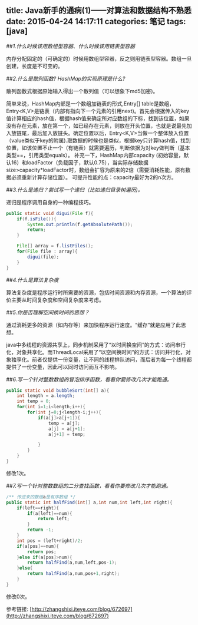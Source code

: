 title: Java新手的通病(1)——对算法和数据结构不熟悉
date: 2015-04-24 14:17:11
categories: 笔记
tags: [java]
---

##*1.什么时候该用数组型容器、什么时候该用链表型容器*

内存分配固定的（可确定的）时候用数组型容器，反之则用链表型容器。数组一旦创建，长度是不可变的。

##*2.什么是散列函数? HashMap的实现原理是什么?*

散列函数式根据原始输入得出一个散列值（可以想象下md5加密)。

简单来说，HashMap内部是一个数组加链表的形式,Entry[] table是数组，Entry<K,V>是链表（内部有指向下一个元素的引用next)。首先会根据传入的key值计算相应的hash值，根据hash值来确定所对应数组的下标，找到该位置，如果没有存在元素，放在第一个，如已经存在元素，则放在开头位置，也就是说最先加入放链尾，最后加入放链头。确定位置以后，Entry<K,V>当做一个整体放入位置（value类似于key的附属).取数据的时候也是类似，根据key只计算hash值，找到位置，如该位置不止一个（有链表）就需要遍历，判断依据为对key做判断（基本类型==，引用类型equals）。
补充一下，HashMap内部capacity (初始容量，默认16）和loadFactor（负载因子，默认0.75），当实际存储数据size>capacity\*loadFactor时，数组会扩容为原来的2倍（需要消耗性能，原有数据必须重新计算存储位置）。
可提升性能的点：capacity最好为2的n次方。

##*3.什么是递归？尝试写一个递归（比如递归目录树遍历)。*

递归是程序调用自身的一种编程技巧。

```java
public static void digui(File f){
	if(f.isFile()){
		System.out.println(f.getAbsolutePath());
		return;
	}

	File[] array = f.listFiles();
	for(File file : array){
		digui(file);
	}
}
```
##*4.什么是算法复杂度*

算法复杂度是程序运行时所需要的资源，包括时间资源和内存资源，一个算法的评价主要从时间复杂度和空间复杂度来考虑。

##*5.你是否理解空间换时间的思想？*

通过消耗更多的资源（如内存等）来加快程序运行速度。“缓存”就是应用了此思想。

java中多线程的资源共享上，同步机制采用了“以时间换空间”的方式：访问串行化，对象共享化。而ThreadLocal采用了“以空间换时间”的方式：访问并行化，对象独享化。前者仅提供一份变量，让不同的线程排队访问，而后者为每一个线程都提供了一份变量，因此可以同时访问而互不影响。

##*6.写一个针对整数数组的冒泡排序函数，看看你要修改几次才能跑通。*

```java
public static void bubbleSort(int[] a){
	int length = a.length;
	int temp = 0;
	for(int i=1;i<length;i++){
		for(int j=0;j<length-i;j++){
			if(a[j]>a[j+1]){
				temp = a[j];
				a[j] = a[j+1];
				a[j+1] = temp;

			}
		}
	}
}
```

修改1次。

##*7.写一个针对整数数组的二分查找函数，看看你要修改几次才能跑通。*

```java
/** 传进来的数组a是有序数组 */
public static int halfFind(int[] a,int num,int left,int right){
	if(left==right){
		if(a[left]==num){
			return left;
		}
		return -1;
	}
	int pos = (left+right)/2;
	if(a[pos]==num){
		return pos;
	}else if(a[pos]>num){
		return halfFind(a,num,left,pos-1);
	}else{
		return halfFind(a,num,pos+1,right);
	}
}
```

修改0次。




参考链接: [http://zhangshixi.iteye.com/blog/672697](http://zhangshixi.iteye.com/blog/672697)